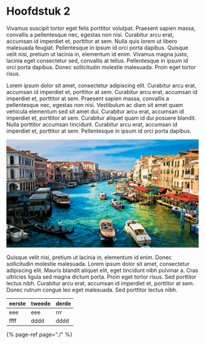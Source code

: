 # Hoofdstuk 2

Vivamus suscipit tortor eget felis porttitor volutpat. Praesent sapien massa, convallis a pellentesque nec, egestas non nisi. Curabitur arcu erat, accumsan id imperdiet et, porttitor at sem. Nulla quis lorem ut libero malesuada feugiat. Pellentesque in ipsum id orci porta dapibus. Quisque velit nisi, pretium ut lacinia in, elementum id enim. Vivamus magna justo, lacinia eget consectetur sed, convallis at tellus. Pellentesque in ipsum id orci porta dapibus. Donec sollicitudin molestie malesuada. Proin eget tortor risus.

Lorem ipsum dolor sit amet, consectetur adipiscing elit. Curabitur arcu erat, accumsan id imperdiet et, porttitor at sem. Curabitur arcu erat, accumsan id imperdiet et, porttitor at sem. Praesent sapien massa, convallis a pellentesque nec, egestas non nisi. Vestibulum ac diam sit amet quam vehicula elementum sed sit amet dui. Curabitur arcu erat, accumsan id imperdiet et, porttitor at sem. Curabitur aliquet quam id dui posuere blandit. Nulla porttitor accumsan tincidunt. Curabitur arcu erat, accumsan id imperdiet et, porttitor at sem. Pellentesque in ipsum id orci porta dapibus.

![Dit is de title van de image](.gitbook/assets/venice.jpg)

Quisque velit nisi, pretium ut lacinia in, elementum id enim. Donec sollicitudin molestie malesuada. Lorem ipsum dolor sit amet, consectetur adipiscing elit. Mauris blandit aliquet elit, eget tincidunt nibh pulvinar a. Cras ultricies ligula sed magna dictum porta. Proin eget tortor risus. Sed porttitor lectus nibh. Curabitur arcu erat, accumsan id imperdiet et, porttitor at sem. Donec rutrum congue leo eget malesuada. Sed porttitor lectus nibh.

| eerste | tweede | derde |
| :--- | :--- | :--- |
| eee | eee | rrr |
| ffff | dddd | dddd |



{% page-ref page="./" %}



